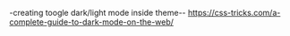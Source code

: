 -creating toogle dark/light mode inside theme-- https://css-tricks.com/a-complete-guide-to-dark-mode-on-the-web/  